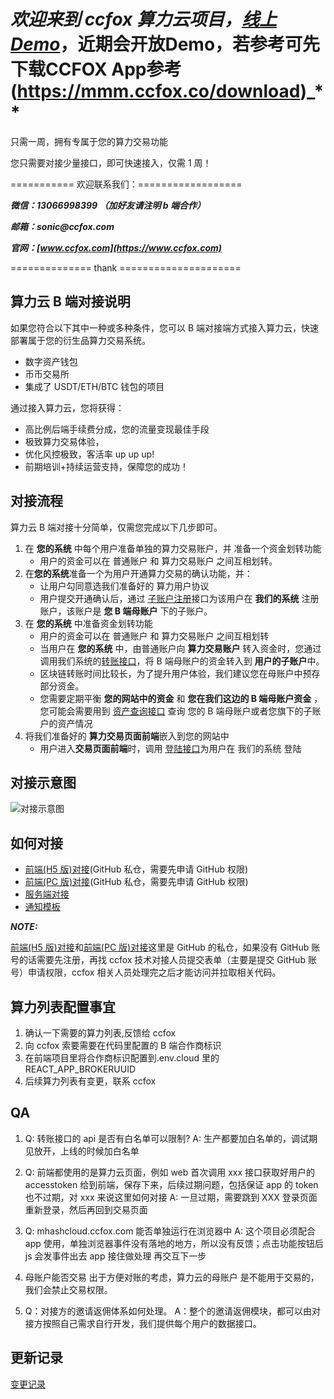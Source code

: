 # **_欢迎来到 ccfox 算力云项目，[线上 Demo](https://mhashcloud.ccfox.com)_**，近期会开放Demo，若参考可先下载CCFOX App参考(https://mmm.ccfox.co/download)_**

只需一周，拥有专属于您的算力交易功能

您只需要对接少量接口，即可快速接入，仅需 1 周！

=========== 欢迎联系我们：==================

**_微信：13066998399 （加好友请注明 b 端合作）_**

**_邮箱：sonic@ccfox.com_**

**_官网：[www.ccfox.com](https://www.ccfox.com)_**

============== thank =====================

## 算力云 B 端对接说明

如果您符合以下其中一种或多种条件，您可以 B 端对接端方式接入算力云，快速部署属于您的衍生品算力交易系统。

- 数字资产钱包
- 币币交易所
- 集成了 USDT/ETH/BTC 钱包的项目

通过接入算力云，您将获得：

- 高比例后端手续费分成，您的流量变现最佳手段
- 极致算力交易体验，
- 优化风控极致，客活率 up up up!
- 前期培训+持续运营支持，保障您的成功！

## 对接流程

算力云 B 端对接十分简单，仅需您完成以下几步即可。

1. 在 **您的系统** 中每个用户准备单独的算力交易账户，并 准备一个资金划转功能
   - 用户的资金可以在 普通账户 和 算力交易账户 之间互相划转。
2. 在**您的系统**准备一个为用户开通算力交易的确认功能，并：
   - 让用户勾同意选我们准备好的 算力用户协议
   - 用户提交开通确认后，通过 [子账户注册](https://github.com/ccfoxcloud/hash-cloud-api/blob/master/doc/api.md#%e5%ad%90%e8%b4%a6%e5%8f%b7%e6%b3%a8%e5%86%8c)接口为该用户在 **我们的系统** 注册账户，该账户是 **您 B 端母账户** 下的子账户。
3. 在 **您的系统** 中准备资金划转功能
   - 用户的资金可以在 普通账户 和 算力交易账户 之间互相划转
   - 当用户在 **您的系统** 中，由普通账户向 **算力交易账户** 转入资金时，您通过调用我们系统的[转账接口](https://github.com/ccfoxcloud/hash-cloud-api/blob/master/doc/api.md#%e8%bd%ac%e8%b4%a6)，将 B 端母账户的资金转入到 **用户的子账户**中。
   - 区块链转账时间比较长，为了提升用户体验，我们建议您在母账户中预存部分资金。
   - 您需要定期平衡 **您的网站中的资金** 和 **您在我们这边的 B 端母账户资金** ， 您可能会需要用到 [资产查询接口](https://github.com/ccfoxcloud/hash-cloud-api/blob/master/doc/api.md#%e8%b5%84%e4%ba%a7%e6%9f%a5%e8%af%a2) 查询 您的 B 端母账户或者您旗下的子账户的资产情况
4. 将我们准备好的 **算力交易页面前端**嵌入到您的网站中
   - 用户进入**交易页面前端**时，调用 [登陆接口](https://github.com/ccfoxcloud/hash-cloud-api/blob/master/doc/api.md#%e5%ad%90%e8%b4%a6%e5%8f%b7%e7%99%bb%e5%bd%95)为用户在 我们的系统 登陆

## 对接示意图

![对接示意图](https://www.processon.com/view/link/5e41133de4b0cffec6deafb3)

## 如何对接

- [前端(H5 版)对接](https://github.com/ccfoxcloud/hash-cloud-h5)(GitHub 私仓，需要先申请 GitHub 权限)
- [前端(PC 版)对接](https://github.com/ccfoxcloud/hash-cloud-pc)(GitHub 私仓，需要先申请 GitHub 权限)
- [服务端对接](./doc/api.md)
- [通知模板](通知模板.csv)

**_NOTE:_**

[前端(H5 版)对接](https://github.com/ccfoxcloud/hash-cloud-h5)和[前端(PC 版)对接](https://github.com/ccfoxcloud/hash-cloud-pc)这里是 GitHub 的私仓，如果没有 GitHub 账号的话需要先注册，再找 ccfox 技术对接人员提交表单（主要是提交 GitHub 账号）申请权限，ccfox 相关人员处理完之后才能访问并拉取相关代码。

## 算力列表配置事宜

1. 确认一下需要的算力列表,反馈给 ccfox
2. 向 ccfox 索要需要在代码里配置的 B 端合作商标识
3. 在前端项目里将合作商标识配置到.env.cloud 里的 REACT_APP_BROKERUUID
4. 后续算力列表有变更，联系 ccfox

## QA

1.  Q: 转账接口的 api 是否有白名单可以限制?
    A: 生产都要加白名单的，调试期见放开，上线的时候加白名单

2.  Q: 前端都使用的是算力云页面，例如 web 首次调用 xxx 接口获取好用户的 accesstoken 给到前端，保存下来，后续过期问题，包括保证 app 的 token 也不过期，对 xxx 来说这里如何对接
    A: 一旦过期，需要跳到 XXX 登录页面重新登录，然后再回到交易页面

3.  Q: mhashcloud.ccfox.com 能否单独运行在浏览器中
    A: 这个项目必须配合 app 使用，单独浏览器事件没有落地的地方，所以没有反馈；点击功能按钮后 js 会发事件出去 app 接住做处理 再交互下一步

4.  母账户能否交易
    出于方便对账的考虑，算力云的母账户 是不能用于交易的，我们会禁止交易权限。

5.  Q：对接方的邀请返佣体系如何处理。
    A：整个的邀请返佣模块，都可以由对接方按照自己需求自行开发，我们提供每个用户的数据接口。

## 更新记录

[变更记录](changeRecords.md)
